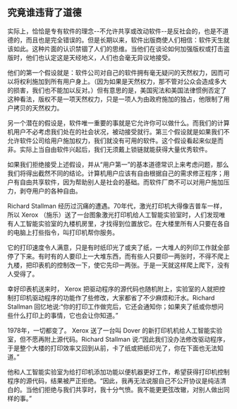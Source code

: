 ## 究竟谁违背了道德

实际上，恰恰是专有软件的理念--不允许共享或改动软件--是反社会的，也是不道德的，而且也是完全错误的。但是长期以来，软件出版商使人们相信：软件天生就该如此。这种片面的认识禁锢了人们的思维。当他们在谈论如何加强版权或打击盗版时，他们也认定这是天经地义，人们也会毫无异议地接受。

他们的第一个假设就是：软件公司对自己的软件拥有毫无疑问的天然权力，因而可以将权利施加到所有用户身上。（因为如果是天然权力，那不管对公众会造成多大的损害，我们也不能加以反对。）但有意思的是，美国宪法和美国法律惯例否定了这种看法，版权不是一项天然权力，只是一项人为由政府施加的独占，他限制了用户拷贝的天然权力。

另一个潜在的假设是，软件唯一重要的事就是它允许你可以做什么。而我们的计算机用户不必考虑我们处在的社会状况，被动接受就行。第三个假设就是如果我们不允许软件公司给用户施加权力，我们就没有可用的软件。这个假设看起来似是而非。实际上当自由软件兴起后，我们无须戴上锁链就能获得大量优秀软件。

如果我们拒绝接受上述假设，并从“用户第一”的基本道德常识上来考虑问题，那么我们将得出截然不同的结论。计算机用户应该有自由根据自己的需求修正程序；用户有自由共享软件，因为帮助别人是社会的基础。而软件厂商不可以对用户施加压力，剥夺用户的各种自由。

Richard Stallman
经历过沉痛的遭遇。70年代，激光打印机大得像吉普车一样，所以 Xerox
（施乐）送了一台图象激光打印机给人工智能实验室时，人们发现唯有人工智能实验室的九楼机房里，才找得到位置放它。在大楼里所有人只要在各自的电脑上打些指令，叫打印机帮你服务。

它的打印速度令人满意，只是有时纸印光了或夹了纸，一大堆人的列印工作就全部停了下来。有时有的人要印上一大堆东西，而有些人只要印一两张时，不得不爬上九楼，把印表机的控制改一下，使它先印一两张。于是一天就这样爬上爬下，没有人受得了。

幸好印表机送来时， Xerox
把驱动程序的源代码也随机附上，实验室的人就把控制打印机驱动程序的功能作了些修改，大家都省了不少麻烦和汗水。Richard
Stallman
回忆地说:“你的打印工作做完后，它还会通知你；如果夹了纸或你想问些什么打印上的事情，它也会让你知道。”

1978年，一切都变了。 Xerox 送了一台叫 Dover
的新打印机机给人工智能实验室，但不愿再附上源代码。Richard Stallman
说:“因此我们没办法修改驱动程序，于是整个大楼的打印效率又回到从前，卡了纸或把纸印光了，你在下面也无法知道。”

他和人工智能实验室为给打印机添加功能以便机器更好工作，希望获得打印机控制程序的源代码，结果被严正拒绝。“因此，我再无法说服自己不公开协议是纯洁清白的。当他们拒绝与我们共享时，我十分气愤。我不能更更弦改辙，对别人做出同样的事。”
